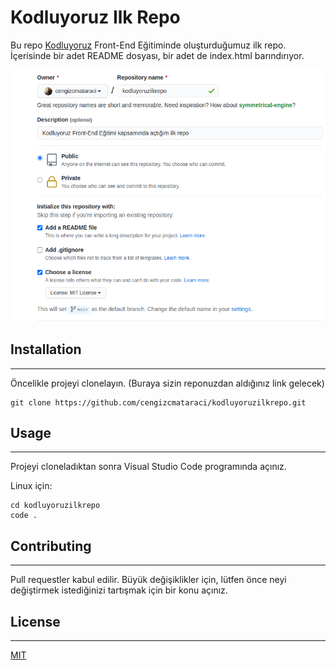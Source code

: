 # Kodluyoruz Ilk Repo
Bu repo [Kodluyoruz](https://www.kodluyoruz.org/) Front-End Eğitiminde oluşturduğumuz ilk repo. İçerisinde bir adet README dosyası, bir adet de index.html barındırıyor.

![Proje Resim](https://github.com/Kodluyoruz/taskforce/raw/main/git/odev1/figures/github.png)


## Installation
-------------------------------------------
Öncelikle projeyi clonelayın. (Buraya sizin reponuzdan aldığınız link gelecek)

````
git clone https://github.com/cengizcmataraci/kodluyoruzilkrepo.git
````

## Usage
-----------
Projeyi cloneladıktan sonra Visual Studio Code programında açınız.

Linux için:
```
cd kodluyoruzilkrepo
code .
```

## Contributing
-------
Pull requestler kabul edilir. Büyük değişiklikler için, lütfen önce neyi değiştirmek istediğinizi tartışmak için bir konu açınız.

## License
---------
[MIT](https://choosealicense.com/licenses/mit/)